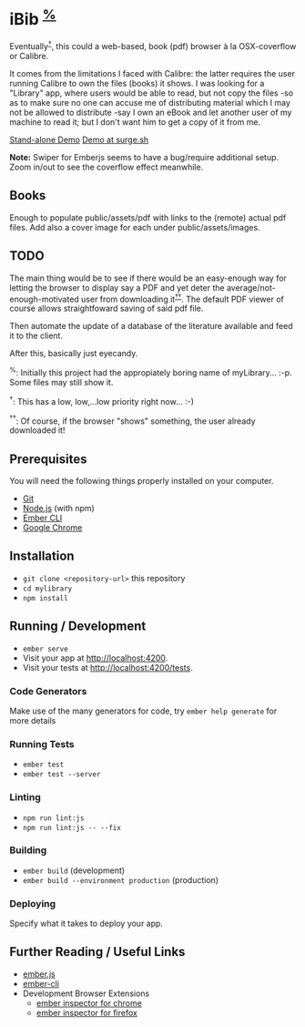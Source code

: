# iBib <sup>[%](#newname)</sup>

Eventually<sup>[†](#priority)</sup>, this could a web-based, book (pdf) browser à la OSX-coverflow or Calibre.

It comes from the limitations I faced with Calibre: the latter requires the user running Calibre
to own the files (books) it shows. I was looking for a "Library" app, where users would be able
to read, but not copy the files -so as to make sure no one can accuse me of distributing material
which I may not be allowed to distribute -say I own an eBook and let another user of my machine
to read it; but I don't want him to get a copy of it from me.

[Stand-alone Demo](http://ibib.vellgraphy.com) 
[Demo at surge.sh](http://iBib.surge.sh)

**Note:** Swiper for Emberjs seems to have a bug/require additional setup. Zoom in/out to see the coverflow effect meanwhile.

## Books

Enough to populate public/assets/pdf with links to the (remote) actual pdf files. Add also a cover image for each
under public/assets/images.

## TODO

The main thing would be to see if there would be an easy-enough way for letting the browser to display say a PDF and
yet deter the average/not-enough-motivated user from downloading it<sup>[††](#drm)</sup>. The default PDF
viewer of course allows straightfoward saving of said pdf file.

Then automate the update of a database of the literature available and feed it to the client.

After this, basically just eyecandy.

<a name="newname"><sup>%</sup></a>: Initially this project had the appropiately boring name of myLibrary... :-p. Some files may still show it.

<a name="priority"><sup>†</sup></a>: This has a low, low,...low priority right now... :-)

<a name="priority"><sup>††</sup></a>: Of course, if the browser "shows" something, the user already downloaded it!


## Prerequisites

You will need the following things properly installed on your computer.

* [Git](https://git-scm.com/)
* [Node.js](https://nodejs.org/) (with npm)
* [Ember CLI](https://ember-cli.com/)
* [Google Chrome](https://google.com/chrome/)

## Installation

* `git clone <repository-url>` this repository
* `cd mylibrary`
* `npm install`

## Running / Development

* `ember serve`
* Visit your app at [http://localhost:4200](http://localhost:4200).
* Visit your tests at [http://localhost:4200/tests](http://localhost:4200/tests).

### Code Generators

Make use of the many generators for code, try `ember help generate` for more details

### Running Tests

* `ember test`
* `ember test --server`

### Linting

* `npm run lint:js`
* `npm run lint:js -- --fix`

### Building

* `ember build` (development)
* `ember build --environment production` (production)

### Deploying

Specify what it takes to deploy your app.

## Further Reading / Useful Links

* [ember.js](https://emberjs.com/)
* [ember-cli](https://ember-cli.com/)
* Development Browser Extensions
  * [ember inspector for chrome](https://chrome.google.com/webstore/detail/ember-inspector/bmdblncegkenkacieihfhpjfppoconhi)
  * [ember inspector for firefox](https://addons.mozilla.org/en-US/firefox/addon/ember-inspector/)

